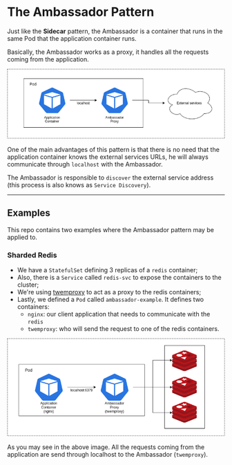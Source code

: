 # The Ambassador Pattern

Just like the **Sidecar** pattern, the Ambassador is a container that runs in the same Pod that the application container runs.

Basically, the Ambassador works as a proxy, it handles all the requests coming from the application.

![Basic Ambassador](./ambassador.png)

One of the main advantages of this pattern is that there is no need that the application container knows the external services URLs, he will always communicate through `localhost` with the Ambassador.

The Ambassador is responsible to `discover` the external service address (this process is also knows as `Service Discovery`).

---

## Examples

This repo contains two examples where the Ambassador pattern may be applied to.

### Sharded Redis

- We have a `StatefulSet` defining 3 replicas of a `redis` container;
- Also, there is a `Service` called `redis-svc` to expose the containers to the cluster;
- We're using [twemproxy](https://github.com/twitter/twemproxy) to act as a proxy to the redis containers;
- Lastly, we defined a `Pod` called `ambassador-example`. It defines two containers:
  - `nginx`: our client application that needs to communicate with the `redis`
  - `twemproxy`: who will send the request to one of the redis containers.

![Sharded Redis](./sharded-redis.png)

As you may see in the above image. All the requests coming from the application are send through localhost to the Ambassador (`twemproxy`).
